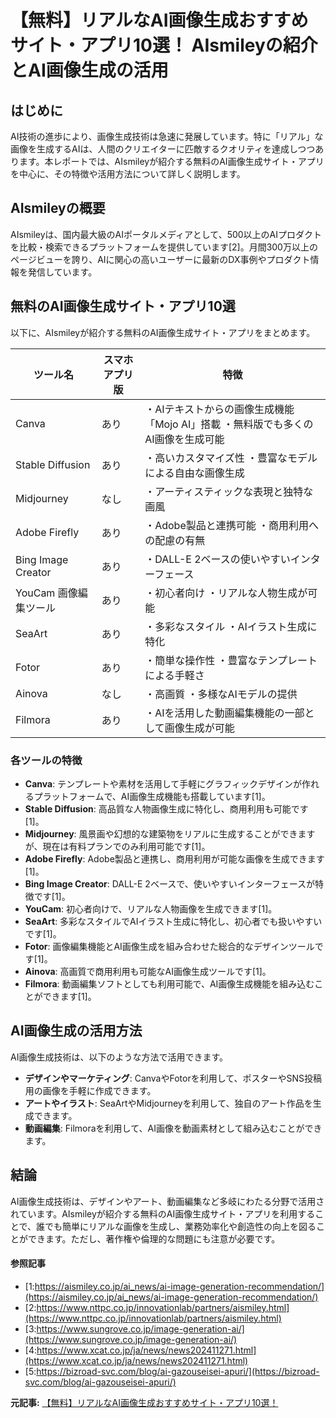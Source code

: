# 【無料】リアルなAI画像生成おすすめサイト・アプリ10選！ AIsmileyの紹介とAI画像生成の活用

## はじめに

AI技術の進歩により、画像生成技術は急速に発展しています。特に「リアル」な画像を生成するAIは、人間のクリエイターに匹敵するクオリティを達成しつつあります。本レポートでは、AIsmileyが紹介する無料のAI画像生成サイト・アプリを中心に、その特徴や活用方法について詳しく説明します。

## AIsmileyの概要

AIsmileyは、国内最大級のAIポータルメディアとして、500以上のAIプロダクトを比較・検索できるプラットフォームを提供しています[2]。月間300万以上のページビューを誇り、AIに関心の高いユーザーに最新のDX事例やプロダクト情報を発信しています。

## 無料のAI画像生成サイト・アプリ10選

以下に、AIsmileyが紹介する無料のAI画像生成サイト・アプリをまとめます。

|ツール名|スマホアプリ版|特徴|
|--|--|--|
|Canva|あり|・AIテキストからの画像生成機能「Mojo AI」搭載 ・無料版でも多くのAI画像を生成可能|
|Stable Diffusion|あり|・高いカスタマイズ性 ・豊富なモデルによる自由な画像生成|
|Midjourney|なし|・アーティスティックな表現と独特な画風|
|Adobe Firefly|あり|・Adobe製品と連携可能 ・商用利用への配慮の有無|
|Bing Image Creator|あり|・DALL-E 2ベースの使いやすいインターフェース|
|YouCam 画像編集ツール|あり|・初心者向け ・リアルな人物生成が可能|
|SeaArt|あり|・多彩なスタイル ・AIイラスト生成に特化|
|Fotor|あり|・簡単な操作性 ・豊富なテンプレートによる手軽さ|
|Ainova|なし|・高画質 ・多様なAIモデルの提供|
|Filmora|あり|・AIを活用した動画編集機能の一部として画像生成が可能|

### 各ツールの特徴

- **Canva**: テンプレートや素材を活用して手軽にグラフィックデザインが作れるプラットフォームで、AI画像生成機能も搭載しています[1]。
- **Stable Diffusion**: 高品質な人物画像生成に特化し、商用利用も可能です[1]。
- **Midjourney**: 風景画や幻想的な建築物をリアルに生成することができますが、現在は有料プランでのみ利用可能です[1]。
- **Adobe Firefly**: Adobe製品と連携し、商用利用が可能な画像を生成できます[1]。
- **Bing Image Creator**: DALL-E 2ベースで、使いやすいインターフェースが特徴です[1]。
- **YouCam**: 初心者向けで、リアルな人物画像を生成できます[1]。
- **SeaArt**: 多彩なスタイルでAIイラスト生成に特化し、初心者でも扱いやすいです[1]。
- **Fotor**: 画像編集機能とAI画像生成を組み合わせた総合的なデザインツールです[1]。
- **Ainova**: 高画質で商用利用も可能なAI画像生成ツールです[1]。
- **Filmora**: 動画編集ソフトとしても利用可能で、AI画像生成機能を組み込むことができます[1]。

## AI画像生成の活用方法

AI画像生成技術は、以下のような方法で活用できます。

- **デザインやマーケティング**: CanvaやFotorを利用して、ポスターやSNS投稿用の画像を手軽に作成できます。
- **アートやイラスト**: SeaArtやMidjourneyを利用して、独自のアート作品を生成できます。
- **動画編集**: Filmoraを利用して、AI画像を動画素材として組み込むことができます。

## 結論

AI画像生成技術は、デザインやアート、動画編集など多岐にわたる分野で活用されています。AIsmileyが紹介する無料のAI画像生成サイト・アプリを利用することで、誰でも簡単にリアルな画像を生成し、業務効率化や創造性の向上を図ることができます。ただし、著作権や倫理的な問題にも注意が必要です。

#### 参照記事
- [1:https://aismiley.co.jp/ai_news/ai-image-generation-recommendation/](https://aismiley.co.jp/ai_news/ai-image-generation-recommendation/)
- [2:https://www.nttpc.co.jp/innovationlab/partners/aismiley.html](https://www.nttpc.co.jp/innovationlab/partners/aismiley.html)
- [3:https://www.sungrove.co.jp/image-generation-ai/](https://www.sungrove.co.jp/image-generation-ai/)
- [4:https://www.xcat.co.jp/ja/news/news202411271.html](https://www.xcat.co.jp/ja/news/news202411271.html)
- [5:https://bizroad-svc.com/blog/ai-gazouseisei-apuri/](https://bizroad-svc.com/blog/ai-gazouseisei-apuri/)


**元記事:** [【無料】リアルなAI画像生成おすすめサイト・アプリ10選！](https://aismiley.co.jp/ai_news/ai-image-generation-recommendation/)